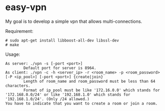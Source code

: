 # easy-vpn

My goal is to develop a simple vpn that allows multi-connections.

Requirement:
```
# sudo apt-get install libboost-all-dev libssl-dev
# make
```

Usage:
```
As server: ./vpn -s [-port <port>]
        Default port for server is 8964.
As client: ./vpn -c -h <server_ip> -r <room_name> -p <room_password> [-P <ip_pool>] [-port <port>] {create|join}
        Length of room_name and room_password must be less than 64 characters.
        Format of ip_pool must be like '172.16.0.0' which stands for '172.168.0.0/24' or like '192.168.1.0' which stands for '192.168.1.0/24'. (Only /24 allowed.)
You have to indicate that you want to create a room or join a room.
```
